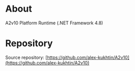 ﻿# About
A2v10 Platform Runtime (.NET Framework 4.8)

# Repository

Source repository: [https://github.com/alex-kukhtin/A2v10](https://github.com/alex-kukhtin/A2v10)

